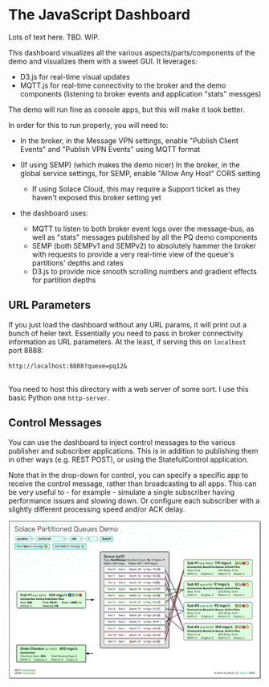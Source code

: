 # The JavaScript Dashboard

Lots of text here.  TBD.  WIP.

This dashboard visualizes all the various aspects/parts/components of the demo and visualizes them with a sweet GUI.
It leverages:
 - D3.js for real-time visual updates
 - MQTT.js for real-time connectivity to the broker and the demo components (listening to broker events and application "stats" messges)

The demo will run fine as console apps, but this will make it look better.

In order for this to run properly, you will need to:
 - In the broker, in the Message VPN settings, enable "Publish Client Events" and "Publish VPN Events" using MQTT format
 - (If using SEMP) (which makes the demo nicer) In the broker, in the global service settings, for SEMP, enable "Allow Any Host" CORS setting
    - If using Solace Cloud, this may require a Support ticket as they haven't exposed this broker setting yet


- the dashboard uses:
   - MQTT to listen to both broker event logs over the message-bus, as well as "stats" messages published by all the PQ demo components
   - SEMP (both SEMPv1 and SEMPv2) to absolutely hammer the broker with requests to provide a very real-time view of the queue's partitions' depths and rates
   - D3.js to provide nice smooth scrolling numbers and gradient effects for partition depths



## URL Parameters

If you just load the dashboard without any URL params, it will print out a bunch of heler text.  Essentially you need to pass in broker connectivity
information as URL parameters.  At the least, if serving this on `localhost` port 8888:

```
http://localhost:8888?queue=pq12&


```





You need to host this directory with a web server of some sort. I use this basic Python one `http-server`.



## Control Messages

You can use the dashboard to inject control messages to the various publisher and subscriber applications.
This is in addition to publishing them in other ways (e.g. REST POST), or using the StatefulControl application.

Note that in the drop-down for control, you can specify a specific app to receive the control message, rather
than broadcasting to all apps.  This can be very useful to - for example - simulate a single subscriber having 
performance issues and slowing down.  Or configure each subscriber with a slightly different processing speed
and/or ACK delay.



![Dashboard view](https://github.com/SolaceLabs/pq-demo/blob/main/readme/dashboard2.png)




